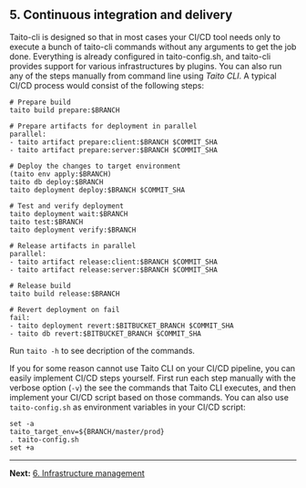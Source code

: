 ## 5. Continuous integration and delivery

Taito-cli is designed so that in most cases your CI/CD tool needs only to execute a bunch of taito-cli commands without any arguments to get the job done. Everything is already configured in taito-config.sh, and taito-cli provides support for various infrastructures by plugins. You can also run any of the steps manually from command line using *Taito CLI*. A typical CI/CD process would consist of the following steps:

```
# Prepare build
taito build prepare:$BRANCH

# Prepare artifacts for deployment in parallel
parallel:
- taito artifact prepare:client:$BRANCH $COMMIT_SHA
- taito artifact prepare:server:$BRANCH $COMMIT_SHA

# Deploy the changes to target environment
(taito env apply:$BRANCH)
taito db deploy:$BRANCH
taito deployment deploy:$BRANCH $COMMIT_SHA

# Test and verify deployment
taito deployment wait:$BRANCH
taito test:$BRANCH
taito deployment verify:$BRANCH

# Release artifacts in parallel
parallel:
- taito artifact release:client:$BRANCH $COMMIT_SHA
- taito artifact release:server:$BRANCH $COMMIT_SHA

# Release build
taito build release:$BRANCH

# Revert deployment on fail
fail:
- taito deployment revert:$BITBUCKET_BRANCH $COMMIT_SHA
- taito db revert:$BITBUCKET_BRANCH $COMMIT_SHA
```

Run `taito -h` to see decription of the commands.

If you for some reason cannot use Taito CLI on your CI/CD pipeline, you can easily implement CI/CD steps yourself. First run each step manually with the verbose option (`-v`) the see the commands that Taito CLI executes, and then implement your CI/CD script based on those commands. You can also use `taito-config.sh` as environment variables in your CI/CD script:

```
set -a
taito_target_env=${BRANCH/master/prod}
. taito-config.sh
set +a
```

---

**Next:** [6. Infrastructure management](06-infrastructure-management.md)
